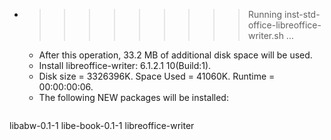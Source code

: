 * >>>>>>>>> Running inst-std-office-libreoffice-writer.sh ...
  * After this operation, 33.2 MB of additional disk space will be used.
  * Install libreoffice-writer: 6.1.2.1 10(Build:1).
  * Disk size = 3326396K. Space Used = 41060K. Runtime = 00:00:00:06.
  * The following NEW packages will be installed:
  ```bash
libabw-0.1-1 libe-book-0.1-1 libreoffice-writer
  ```

